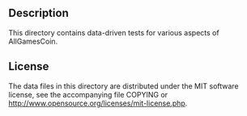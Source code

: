 Description
------------

This directory contains data-driven tests for various aspects of AllGamesCoin.

License
--------

The data files in this directory are distributed under the MIT software
license, see the accompanying file COPYING or
http://www.opensource.org/licenses/mit-license.php.

